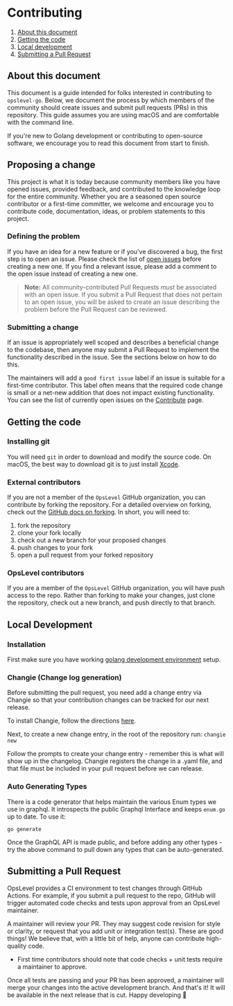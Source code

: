 # Contributing

1. [About this document](#about-this-document)
2. [Getting the code](#getting-the-code)
3. [Local development](#local-development)
4. [Submitting a Pull Request](#submitting-a-pull-request)

## About this document

This document is a guide intended for folks interested in contributing to `opslevel-go`. Below, we document the process by which members of the community should create issues and submit pull requests (PRs) in this repository. This guide assumes you are using macOS and are comfortable with the command line.

If you're new to Golang development or contributing to open-source software, we encourage you to read this document from start to finish.

## Proposing a change

This project is what it is today because community members like you have opened issues, provided feedback, and contributed to the knowledge loop for the entire community. Whether you are a seasoned open source contributor or a first-time committer, we welcome and encourage you to contribute code, documentation, ideas, or problem statements to this project.

### Defining the problem

If you have an idea for a new feature or if you've discovered a bug, the first step is to open an issue. Please check the list of [open issues](https://github.com/OpsLevel/opslevel-go/issues) before creating a new one. If you find a relevant issue, please add a comment to the open issue instead of creating a new one.

> **Note:** All community-contributed Pull Requests _must_ be associated with an open issue. If you submit a Pull Request that does not pertain to an open issue, you will be asked to create an issue describing the problem before the Pull Request can be reviewed.

### Submitting a change

If an issue is appropriately well scoped and describes a beneficial change to the codebase, then anyone may submit a Pull Request to implement the functionality described in the issue. See the sections below on how to do this.

The maintainers will add a `good first issue` label if an issue is suitable for a first-time contributor. This label often means that the required code change is small or a net-new addition that does not impact existing functionality. You can see the list of currently open issues on the [Contribute](https://github.com/OpsLevel/opslevel-go/contribute) page.

## Getting the code

### Installing git

You will need `git` in order to download and modify the source code. On macOS, the best way to download git is to just install [Xcode](https://developer.apple.com/support/xcode/).

### External contributors

If you are not a member of the `OpsLevel` GitHub organization, you can contribute by forking the repository. For a detailed overview on forking, check out the [GitHub docs on forking](https://help.github.com/en/articles/fork-a-repo). In short, you will need to:

1. fork the repository
2. clone your fork locally
3. check out a new branch for your proposed changes
4. push changes to your fork
5. open a pull request from your forked repository

### OpsLevel contributors

If you are a member of the `OpsLevel` GitHub organization, you will have push access to the repo. Rather than forking to make your changes, just clone the repository, check out a new branch, and push directly to that branch.

## Local Development

### Installation

First make sure you have working [golang development environment](https://learn.gopherguides.com/courses/preparing-your-environment-for-go-development) setup.

### Changie (Change log generation)

Before submitting the pull request, you need add a change entry via Changie so that your contribution changes can be tracked for our next release.

To install Changie, follow the directions [here](https://changie.dev/guide/installation/).

Next, to create a new change entry, in the root of the repository run: `changie new`

Follow the prompts to create your change entry - remember this is what will show up in the changelog.  Changie registers the change in a .yaml file, and that file must be included in your pull request before we can release.

### Auto Generating Types

There is a code generator that helps maintain the various Enum types we use in graphql. It introspects the public Graphql Interface and keeps `enum.go` up to date. To use it:

```
go generate
```

Once the GraphQL API is made public, and before adding any other types - try the above command to pull down any types that can be auto-generated.

## Submitting a Pull Request

OpsLevel provides a CI environment to test changes through GitHub Actions. For example, if you submit a pull request to the repo, GitHub will trigger automated code checks and tests upon approval from an OpsLevel maintainer.

A maintainer will review your PR. They may suggest code revision for style or clarity, or request that you add unit or integration test(s). These are good things! We believe that, with a little bit of help, anyone can contribute high-quality code.
- First time contributors should note that code checks + unit tests require a maintainer to approve.

Once all tests are passing and your PR has been approved, a maintainer will merge your changes into the active development branch. And that's it!  It will be available in the next release that is cut. Happy developing :tada:
